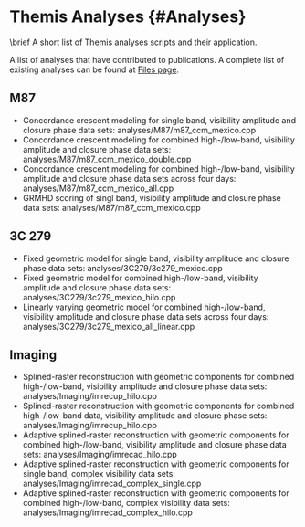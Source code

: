 Themis Analyses {#Analyses}
============

\brief A short list of Themis analyses scripts and their application.


A list of analyses that have contributed to publications.  A complete list of existing analyses can be found at <a href="files.html">Files page</a>.

## M87

- Concordance crescent modeling for single band, visibility amplitude and closure phase data sets: analyses/M87/m87_ccm_mexico.cpp
- Concordance crescent modeling for combined high-/low-band, visibility amplitude and closure phase data sets: analyses/M87/m87_ccm_mexico_double.cpp
- Concordance crescent modeling for combined high-/low-band, visibility amplitude and closure phase data sets across four days: analyses/M87/m87_ccm_mexico_all.cpp
- GRMHD scoring of singl band, visibility amplitude and closure phase data sets: analyses/M87/m87_ccm_mexico.cpp

## 3C 279

- Fixed geometric model for single band, visibility amplitude and closure phase data sets: analyses/3C279/3c279_mexico.cpp
- Fixed geometric model for combined high-/low-band, visibility amplitude and closure phase data sets: analyses/3C279/3c279_mexico_hilo.cpp
- Linearly varying geometric model for combined high-/low-band, visibility amplitude and closure phase data sets across four days: analyses/3C279/3c279_mexico_all_linear.cpp


## Imaging

- Splined-raster reconstruction with geometric components for combined high-/low-band, visibility amplitude and closure phase data sets: analyses/Imaging/imrecup_hilo.cpp
- Splined-raster reconstruction with geometric components for combined high-/low-band data, visibility amplitude and closure phase sets: analyses/Imaging/imrecup_hilo.cpp
- Adaptive splined-raster reconstruction with geometric components for combined high-/low-band, visibility amplitude and closure phase data sets: analyses/Imaging/imrecad_hilo.cpp
- Adaptive splined-raster reconstruction with geometric components for single band, complex visibility data sets: analyses/Imaging/imrecad_complex_single.cpp
- Adaptive splined-raster reconstruction with geometric components for combined high-/low-band, complex visibility data sets: analyses/Imaging/imrecad_complex_hilo.cpp
